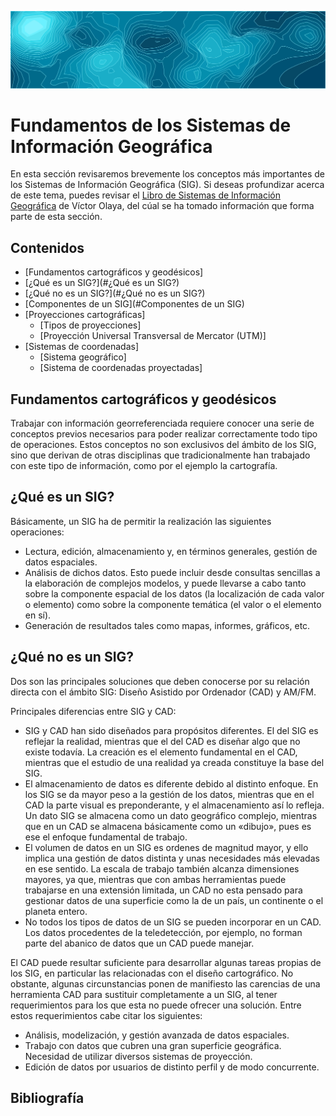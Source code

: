 ![Logo](img/intro.jpg)

# Fundamentos de los Sistemas de Información Geográfica
En esta sección revisaremos brevemente los conceptos más importantes de los Sistemas de Información Geográfica (SIG). Si deseas profundizar acerca de este tema, puedes revisar el [Libro de Sistemas de Información Geográfica](https://volaya.github.io/libro-sig/) de Víctor Olaya, del cúal se ha tomado información que forma parte de esta sección.


## Contenidos
* [Fundamentos cartográficos y geodésicos]
* [¿Qué es un SIG?](#¿Qué es un SIG?)
* [¿Qué no es un SIG?](#¿Qué no es un SIG?)
* [Componentes de un SIG](#Componentes de un SIG)
* [Proyecciones cartográficas]
	- [Tipos de proyecciones]
	- [Proyección Universal Transversal de Mercator (UTM)]
* [Sistemas de coordenadas]
	- [Sistema geográfico]
	- [Sistema de coordenadas proyectadas]  


## Fundamentos cartográficos y geodésicos

Trabajar con información georreferenciada requiere conocer una serie de conceptos previos necesarios para poder realizar correctamente todo tipo de operaciones. Estos conceptos no son exclusivos del ámbito de los SIG, sino que derivan de otras disciplinas que tradicionalmente han trabajado con este tipo de información, como por el ejemplo la cartografía.

## ¿Qué es un SIG?

Básicamente, un SIG ha de permitir la realización las siguientes operaciones:

* Lectura, edición, almacenamiento y, en términos generales, gestión de datos espaciales.
* Análisis de dichos datos. Esto puede incluir desde consultas sencillas a la elaboración de complejos modelos, y puede llevarse a cabo tanto sobre la componente espacial de los datos (la localización de cada valor o elemento) como sobre la componente temática (el valor o el elemento en sí).
* Generación de resultados tales como mapas, informes, gráficos, etc.

## ¿Qué no es un SIG?
Dos son las principales soluciones que deben conocerse por su relación directa con el ámbito SIG: Diseño Asistido por Ordenador (CAD) y AM/FM.

Principales diferencias entre SIG y CAD:

* SIG y CAD han sido diseñados para propósitos diferentes. El del SIG es reflejar la realidad, mientras que el del CAD es diseñar algo que no existe todavía. La creación es el elemento fundamental en el CAD, mientras que el estudio de una realidad ya creada constituye la base del SIG.
* El almacenamiento de datos es diferente debido al distinto enfoque. En los SIG se da mayor peso a la gestión de los datos, mientras que en el CAD la parte visual es preponderante, y el almacenamiento así lo refleja. Un dato SIG se almacena como un dato geográfico complejo, mientras que en un CAD se almacena básicamente como un «dibujo», pues es ese el enfoque fundamental de trabajo.
* El volumen de datos en un SIG es ordenes de magnitud mayor, y ello implica una gestión de datos distinta y unas necesidades más elevadas en ese sentido. La escala de trabajo también alcanza dimensiones mayores, ya que, mientras que con ambas herramientas puede trabajarse en una extensión limitada, un CAD no esta pensado para gestionar datos de una superficie como la de un país, un continente o el planeta entero.
* No todos los tipos de datos de un SIG se pueden incorporar en un CAD. Los datos procedentes de la teledetección, por ejemplo, no forman parte del abanico de datos que un CAD puede manejar.


El CAD puede resultar suficiente para desarrollar algunas tareas propias de los SIG, en particular las relacionadas con el diseño cartográfico. No obstante, algunas circunstancias ponen de manifiesto las carencias de una herramienta CAD para sustituir completamente a un SIG, al tener requerimientos para los que esta no puede ofrecer una solución. Entre estos requerimientos cabe citar los siguientes:

* Análisis, modelización, y gestión avanzada de datos espaciales.
* Trabajo con datos que cubren una gran superficie geográfica. Necesidad de utilizar diversos sistemas de proyección.
* Edición de datos por usuarios de distinto perfil y de modo concurrente.


## Bibliografía